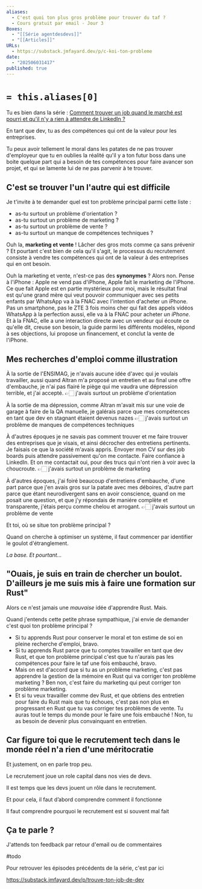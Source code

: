 ```yaml
---
aliases:
  - C'est quoi ton plus gros problème pour trouver du taf ?
  - Cours gratuit par email - Jour 3
Boxes:
  - "[[Série agentdesdevs]]"
  - "[[Articles]]"
URLs:
  - https://substack.jmfayard.dev/p/c-koi-ton-probleme
date:
  - "202506031417"
published: true
---
```

# `= this.aliases[0] `

Tu es bien dans la série : [Comment trouver un job quand le marché est pourri et qu'il n'y a rien à attendre de LinkedIn ?](https://substack.jmfayard.dev/p/trouve-ton-job-de-dev)

En tant que dev, tu as des compétences qui ont de la valeur pour les entreprises.

Tu peux avoir tellement le moral dans les patates de ne pas trouver d'employeur que tu en oublies la réalité qu'il y a ton futur boss dans une boite quelque part qui a besoin de tes compétences pour faire avancer son projet, et qui se lamente lui de ne pas parvenir à te trouver.
## C'est se trouver l'un l'autre qui est difficile

Je t'invite à te demander quel est ton problème principal parmi cette liste :
- as-tu surtout un problème d'orientation ?
- as-tu surtout un problème de marketing ?
- as-tu surtout un problème de vente ?
- as-tu surtout un manque de compétences techniques ?

Ouh la, **marketing et vente** ! Lâcher des gros mots comme ça sans prévenir ?
Et pourtant c'est bien de cela qu'il s'agit, le processus du recrutement consiste à vendre tes compétences qui ont de la valeur à des entreprises qui en ont besoin. 

Ouh la marketing et vente, n'est-ce pas des **synonymes** ? Alors non. 
Pense à l'iPhone : Apple ne vend pas d'iPhone, Apple fait le marketing de l'iPhone. Ce que fait Apple est en partie mystérieux pour moi, mais le résultat final est qu'une grand mère qui veut pouvoir communiquer avec ses petits enfants par WhatsApp va à la FNAC avec l'intention d'acheter un iPhone. Pas un smartphone, pas le ZTE 3 fois moins cher qui fait des appels vidéos WhatsApp à la perfection aussi, elle va à la FNAC pour acheter *un iPhone*. Et à la FNAC, elle a une interaction directe avec un vendeur qui écoute ce qu'elle dit, creuse son besoin, la guide parmi les différents modèles, répond à ses objections, lui propose un financement, et conclut la vente de l'iPhone.

## Mes recherches d'emploi comme illustration

À la sortie de l'ENSIMAG, je n'avais aucune idée d'avec qui je voulais travailler, aussi quand Altran m'a proposé un entretien et au final une offre d'embauche, je n'ai pas flairé le piège qui me vaudra une dépression terrible, et j'ai accepté.
👉🏻 j'avais surtout un problème d'orientation

À la sortie de ma dépression, comme Altran m'avait mis sur une voie de garage à faire de la QA manuelle, je galérais parce que mes compétences en tant que dev en stagnant étaient devenus nazes
👉🏻 j'avais surtout un problème de manques de compétences techniques

À d'autres époques je ne savais pas comment trouver et me faire trouver des entreprises que je visais, et ainsi décrocher des entretiens pertinents. Je faisais ce que la société m'avais appris. Envoyer mon CV sur des job boards puis attendre passivement qu'on me contacte. Faire confiance à LinkedIn. Et on me contactait oui, pour des trucs qui n'ont rien à voir avec la choucroute.
👉🏻 j'avais surtout un problème de marketing

À d'autres époques, j'ai foiré beaucoup d'entretiens d'embauche, d'une part parce que j'en avais gros sur la patate avec mes déboires, d'autre part parce que étant neurodivergent sans en avoir conscience, quand on me posait une question, et que j'y répondais de maniére complète et transparente, j'étais perçu comme chelou et arrogant.
👉🏻 j'avais surtout un problème de vente

Et toi, où se situe ton problème principal ?

Quand on cherche à optimiser un système, il faut commencer par identifier le goulot d'étranglement. 

*La base. Et pourtant...*

## "Ouais, je suis en train de chercher un boulot. D'ailleurs je me suis mis à faire une formation sur Rust"
 
Alors ce n'est jamais une _mauvaise_ idée d'apprendre Rust. Mais. 

Quand j'entends cette petite phrase sympathique, j'ai envie de demander c'est quoi ton problème principal ?
- Si tu apprends Rust pour conserver le moral et ton estime de soi en pleine recherche d'emploi, bravo. 
- Si tu apprends Rust parce que tu comptes travailler en tant que dev Rust, et que ton problème principal c'est que tu n'aurais pas les compétences pour faire le taf une fois embauché, bravo. 
- Mais on est d'accord que si tu as un problème marketing, c'est pas apprendre la gestion de la mémoire en Rust qui va corriger ton problème marketing ? Ben non, c'est faire du marketing qui peut corriger ton problème marketing. 
- Et si tu veux travailler comme dev Rust, et que obtiens des entretien pour faire du Rust mais que tu échoues, c'est pas non plus en progressant en Rust que tu vas corriger tes problèmes de vente.  Tu auras tout le temps du monde pour le faire une fois embauché !  Non, tu as besoin de devenir plus convainquant en entretien.

## Car figure toi que le recrutement tech dans le monde réel n'a rien d'une méritocratie

Et justement, on en parle trop peu. 

Le recrutement joue un role capital dans nos vies de devs.

Il est temps que les devs jouent un rôle dans le recrutement.

Et pour cela, il faut d’abord comprendre comment il fonctionne

Il faut comprendre pourquoi le recrutement est si souvent mal fait
## Ça te parle ?

J'attends ton feedback par retour d'email ou de commentaires

#todo 

Pour retrouver les épisodes précédents de la série, c'est par ici

https://substack.jmfayard.dev/p/trouve-ton-job-de-dev

